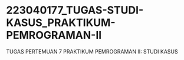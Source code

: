 # 223040177_TUGAS-STUDI-KASUS_PRAKTIKUM-PEMROGRAMAN-II
TUGAS PERTEMUAN 7 PRAKTIKUM PEMROGRAMAN II: STUDI KASUS
